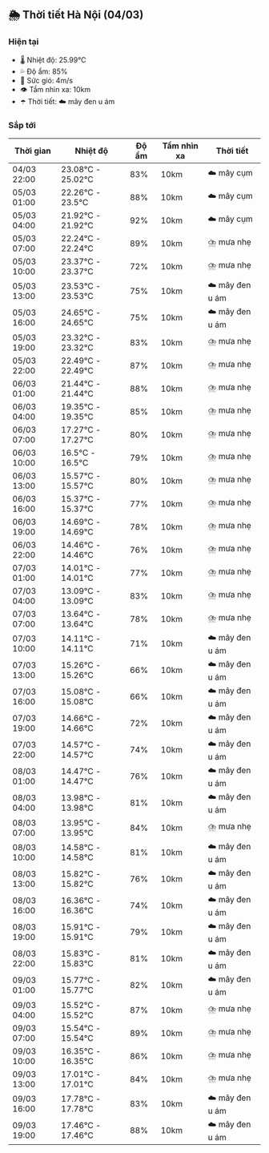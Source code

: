 ## 🌦️ Thời tiết Hà Nội (04/03)

### Hiện tại

- 🌡️ Nhiệt độ: 25.99℃
- 💦 Độ ẩm: 85%
- 💨 Sức gió: 4m/s
- 👁️ Tầm nhìn xa: 10km
- ☂️ Thời tiết: ☁️ mây đen u ám

### Sắp tới

| Thời gian | Nhiệt độ | Độ ẩm | Tầm nhìn xa | Thời tiết |
| --- | --- | --- | --- | --- |
| 04/03 22:00 | 23.08℃ - 25.02℃ | 83% | 10km | ☁️ mây cụm |
| 05/03 01:00 | 22.26℃ - 23.5℃ | 88% | 10km | ☁️ mây cụm |
| 05/03 04:00 | 21.92℃ - 21.92℃ | 92% | 10km | ☁️ mây cụm |
| 05/03 07:00 | 22.24℃ - 22.24℃ | 89% | 10km | ⛈️ mưa nhẹ |
| 05/03 10:00 | 23.37℃ - 23.37℃ | 72% | 10km | ⛈️ mưa nhẹ |
| 05/03 13:00 | 23.53℃ - 23.53℃ | 75% | 10km | ☁️ mây đen u ám |
| 05/03 16:00 | 24.65℃ - 24.65℃ | 75% | 10km | ☁️ mây đen u ám |
| 05/03 19:00 | 23.32℃ - 23.32℃ | 83% | 10km | ⛈️ mưa nhẹ |
| 05/03 22:00 | 22.49℃ - 22.49℃ | 87% | 10km | ⛈️ mưa nhẹ |
| 06/03 01:00 | 21.44℃ - 21.44℃ | 88% | 10km | ⛈️ mưa nhẹ |
| 06/03 04:00 | 19.35℃ - 19.35℃ | 85% | 10km | ⛈️ mưa nhẹ |
| 06/03 07:00 | 17.27℃ - 17.27℃ | 80% | 10km | ⛈️ mưa nhẹ |
| 06/03 10:00 | 16.5℃ - 16.5℃ | 79% | 10km | ⛈️ mưa nhẹ |
| 06/03 13:00 | 15.57℃ - 15.57℃ | 80% | 10km | ⛈️ mưa nhẹ |
| 06/03 16:00 | 15.37℃ - 15.37℃ | 77% | 10km | ⛈️ mưa nhẹ |
| 06/03 19:00 | 14.69℃ - 14.69℃ | 78% | 10km | ⛈️ mưa nhẹ |
| 06/03 22:00 | 14.46℃ - 14.46℃ | 76% | 10km | ⛈️ mưa nhẹ |
| 07/03 01:00 | 14.01℃ - 14.01℃ | 77% | 10km | ⛈️ mưa nhẹ |
| 07/03 04:00 | 13.09℃ - 13.09℃ | 83% | 10km | ⛈️ mưa nhẹ |
| 07/03 07:00 | 13.64℃ - 13.64℃ | 78% | 10km | ⛈️ mưa nhẹ |
| 07/03 10:00 | 14.11℃ - 14.11℃ | 71% | 10km | ☁️ mây đen u ám |
| 07/03 13:00 | 15.26℃ - 15.26℃ | 66% | 10km | ☁️ mây đen u ám |
| 07/03 16:00 | 15.08℃ - 15.08℃ | 66% | 10km | ☁️ mây đen u ám |
| 07/03 19:00 | 14.66℃ - 14.66℃ | 72% | 10km | ☁️ mây đen u ám |
| 07/03 22:00 | 14.57℃ - 14.57℃ | 74% | 10km | ☁️ mây đen u ám |
| 08/03 01:00 | 14.47℃ - 14.47℃ | 76% | 10km | ☁️ mây đen u ám |
| 08/03 04:00 | 13.98℃ - 13.98℃ | 81% | 10km | ☁️ mây đen u ám |
| 08/03 07:00 | 13.95℃ - 13.95℃ | 84% | 10km | ⛈️ mưa nhẹ |
| 08/03 10:00 | 14.58℃ - 14.58℃ | 81% | 10km | ☁️ mây đen u ám |
| 08/03 13:00 | 15.82℃ - 15.82℃ | 76% | 10km | ☁️ mây đen u ám |
| 08/03 16:00 | 16.36℃ - 16.36℃ | 74% | 10km | ☁️ mây đen u ám |
| 08/03 19:00 | 15.91℃ - 15.91℃ | 79% | 10km | ☁️ mây đen u ám |
| 08/03 22:00 | 15.83℃ - 15.83℃ | 81% | 10km | ☁️ mây đen u ám |
| 09/03 01:00 | 15.77℃ - 15.77℃ | 82% | 10km | ☁️ mây đen u ám |
| 09/03 04:00 | 15.52℃ - 15.52℃ | 87% | 10km | ⛈️ mưa nhẹ |
| 09/03 07:00 | 15.54℃ - 15.54℃ | 89% | 10km | ⛈️ mưa nhẹ |
| 09/03 10:00 | 16.35℃ - 16.35℃ | 86% | 10km | ⛈️ mưa nhẹ |
| 09/03 13:00 | 17.01℃ - 17.01℃ | 84% | 10km | ⛈️ mưa nhẹ |
| 09/03 16:00 | 17.78℃ - 17.78℃ | 83% | 10km | ☁️ mây đen u ám |
| 09/03 19:00 | 17.46℃ - 17.46℃ | 88% | 10km | ☁️ mây đen u ám |
